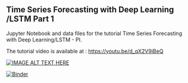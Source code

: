 ## Time Series Forecasting with Deep Learning /LSTM Part 1
Jupyter Notebook and data files for the tutorial Time Series Forecasting with Deep Learning/LSTM - PI.

The tutorial video is available at : https://youtu.be/d_qX2V9iBeQ 


[![IMAGE ALT TEXT HERE](https://img.youtube.com/vi/d_qX2V9iBeQ/0.jpg)](https://www.youtube.com/watch?v=d_qX2V9iBeQ)



[![Binder](https://mybinder.org/badge_logo.svg)](https://mybinder.org/v2/gh/jaganadhg/LSTM_Electricity_01/master)
